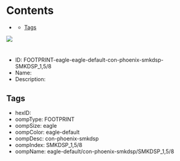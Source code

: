 



Contents
========

* [](#)
	* [Tags](#tags)
  
![][im]
# 

- ID: FOOTPRINT-eagle-eagle-default-con-phoenix-smkdsp-SMKDSP_1,5/8
- Name: 
- Description: 

## Tags

- hexID: 
- oompType: FOOTPRINT
- oompSize: eagle
- oompColor: eagle-default
- oompDesc: con-phoenix-smkdsp
- oompIndex: SMKDSP_1,5/8
- oompName: eagle-default/con-phoenix-smkdsp/SMKDSP_1,5/8



[im]: image.png
